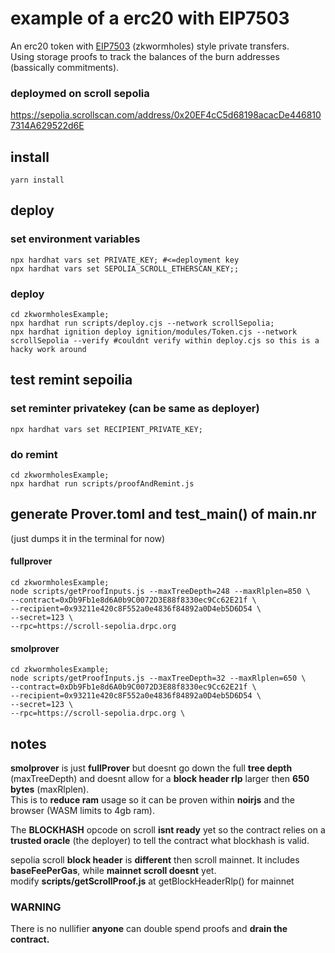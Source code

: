 # example of a erc20 with EIP7503 
An erc20 token with [EIP7503](https://eips.ethereum.org/EIPS/eip-7503) (zkwormholes) style private transfers.  
Using storage proofs to track the balances of the burn addresses (bassically commitments). 

### deploymed on scroll sepolia
https://sepolia.scrollscan.com/address/0x20EF4cC5d68198acacDe4468107314A629522d6E
## install
```shell
yarn install
```

## deploy
### set environment variables
```shell
npx hardhat vars set PRIVATE_KEY; #<=deployment key
npx hardhat vars set SEPOLIA_SCROLL_ETHERSCAN_KEY;;
```



### deploy
```shell
cd zkwormholesExample;
npx hardhat run scripts/deploy.cjs --network scrollSepolia;
npx hardhat ignition deploy ignition/modules/Token.cjs --network scrollSepolia --verify #couldnt verify within deploy.cjs so this is a hacky work around
```


## test remint sepoilia
### set reminter privatekey (can be same as deployer)
```shell
npx hardhat vars set RECIPIENT_PRIVATE_KEY;
```


### do remint
```shell
cd zkwormholesExample;
npx hardhat run scripts/proofAndRemint.js 
```

## generate Prover.toml and test_main() of main.nr
(just dumps it in the terminal for now)  
#### fullprover  
```shell
cd zkwormholesExample;
node scripts/getProofInputs.js --maxTreeDepth=248 --maxRlplen=850 \
--contract=0xDb9Fb1e8d6A0b9C0072D3E88f8330ec9Cc62E21f \
--recipient=0x93211e420c8F552a0e4836f84892a0D4eb5D6D54 \
--secret=123 \
--rpc=https://scroll-sepolia.drpc.org 
```
#### smolprover
```shell
cd zkwormholesExample;
node scripts/getProofInputs.js --maxTreeDepth=32 --maxRlplen=650 \
--contract=0xDb9Fb1e8d6A0b9C0072D3E88f8330ec9Cc62E21f \
--recipient=0x93211e420c8F552a0e4836f84892a0D4eb5D6D54 \
--secret=123 \
--rpc=https://scroll-sepolia.drpc.org \
```

## notes
**smolprover** is just **fullProver** but doesnt go down the full **tree depth** (maxTreeDepth) and doesnt allow for a **block header rlp** larger then **650 bytes** (maxRlplen).  
This is to **reduce ram** usage so it can be proven within **noirjs** and the browser (WASM limits to 4gb ram).  
  
The **BLOCKHASH** opcode on scroll **isnt ready** yet so the contract relies on a **trusted oracle** (the deployer) to tell the contract what blockhash is valid.  
  
sepolia scroll **block header** is **different** then scroll mainnet. It includes **baseFeePerGas**, while **mainnet scroll doesnt** yet.  
modify **scripts/getScrollProof.js** at getBlockHeaderRlp() for mainnet

### WARNING
There is no nullifier **anyone** can double spend proofs and **drain the contract.**
